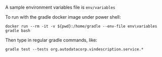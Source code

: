 A sample environment variables file is `env/variables`

To run with the gradle docker image under power shell:
```batch
docker run --rm -it -v ${pwd}:/home/gradle --env-file env\variables gradle bash
```
Then type in regular gradle commands, like:
```batch
gradle test --tests org.autodatacorp.vindescription.service.*
```
